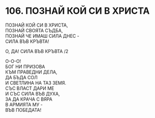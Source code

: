 # 106. ПОЗНАЙ КОЙ СИ В ХРИСТА  
  
ПОЗНАЙ КОЙ СИ В ХРИСТА,  
ПОЗНАЙ СВОЯТА СЪДБА,  
ПОЗНАЙ ЧЕ ИМАШ СИЛА ДНЕС -  
СИЛА ВЪВ КРЪВТА!  

  О, ДА! СИЛА ВЪВ КРЪВТА /2  
  
О-О-О!  
БОГ НИ ПРИЗОВА  
КЪМ ПРАВЕДНИ ДЕЛА,  
ДА БЪДА СОЛ  
И СВЕТЛИНА НА ТАЗ ЗЕМЯ.  
СЪС ВЛАСТ ДАРИ МЕ  
И СЪС СИЛА ВЪВ ДУХА,  
ЗА ДА КРАЧА С ВЯРА  
В АРМИЯТА МУ -  
ВЪВ ПОБЕДАТА!  
  